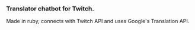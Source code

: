 ### Translator chatbot for Twitch.
Made in ruby, connects with Twitch API and uses Google's Translation API.
